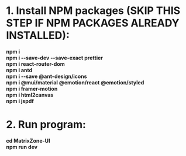 # 1. Install NPM packages (SKIP THIS STEP IF NPM PACKAGES ALREADY INSTALLED):

**npm i**  
**npm i --save-dev --save-exact prettier**  
**npm i react-router-dom**  
**npm i antd**  
**npm i --save @ant-design/icons**  
**npm i @mui/material @emotion/react @emotion/styled**  
**npm i framer-motion**  
**npm i html2canvas**  
**npm i jspdf**

# 2. Run program:

**cd MatrixZone-UI**  
**npm run dev**
